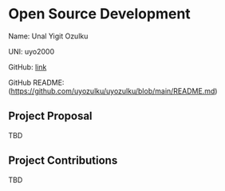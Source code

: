 # Open Source Development
Name: Unal Yigit Ozulku

UNI: uyo2000

GitHub: [link](https://github.com/uyozulku)

GitHub README: (https://github.com/uyozulku/uyozulku/blob/main/README.md)

## Project Proposal
TBD

## Project Contributions
TBD
